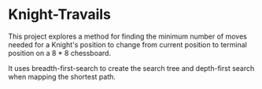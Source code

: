 # Knight-Travails
This project explores a method for finding the minimum number of moves needed for a Knight's position to change from current position to terminal position on a 8 * 8 chessboard.

It uses breadth-first-search to create the search tree and depth-first search when mapping the shortest path.